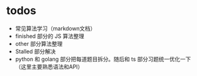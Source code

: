 # todos

- 常见算法学习（markdown文档）
- finished 部分的 JS 算法整理
- other 部分算法整理
- Stalled 部分解决
- python 和 golang 部分把每道题目拆分。随后和 ts 部分习题统一优化一下（这里主要熟悉语法和API）

